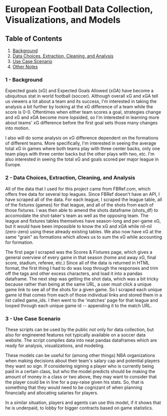 # European Football Data Collection, Visualizations, and Models

## Table of Contents
1. [Background](#Background)
2. [Data Choices, Extraction, Cleaning, and Analysis](#Data_Choices)
3. [Use Case Scenario](#Use_Case_Scenario)
4. [Other Notes](#Other_Notes)


### 1 - Background <a name="Background"></a>
Expected goals (xG) and Expected Goals Allowed (xGA) have become a ubiquitous stat in world football (soccer). Although overall xG and xGA tell us viewers a lot about a team and its success, I'm interested in taking the analysis a bit further by looking at the xG difference of a team while the score is 0-0. Oftentimes when either team scores a goal, strategies change and xG and xGA become more lopsided, so I'm interested in learning more about teams' xG difference before the first goal sets those many changes into motion.

I also will do some analysis on xG difference dependent on the formations of different teams. More specifically, I'm interested in seeing the average total xG in games where both teams play with three center backs, only one team plays with three center backs but the other plays with two, etc. I'm also interested in seeing the total xG and goals scored per major league in Europe.

### 2 -  Data Choices, Extraction, Cleaning, and Analysis<a name="Data_Choices"></a>
All of the data that I used for this project came from FBRef.com, which offers free data for several top leagues. Since FBRef doesn't have an API, I have scraped all of the data. For each league, I scraped the league table, all of the fixtures (games) for that league, and all of the shots from each of those fixtures. I was then able to amend the shots dataframe (shots_df) to accomodate the shot-taker's team as well as the opposing team. The league and fixtures tables themselves have season-long and per-game xG, but it would have been impossible to know the xG and xGA while nil-nil (zero-zero) using these already existing tables. We also now have xG at the same "grain" as formations which allows us to sum the xG while accounting for formation.

The first page I scraped was the Scores & Fixtures page, which gives a general overview of every game in that season (home and away xG, final score, stadium, referee, etc.) Since all of the data is returned in HTML format, the first thing I had to do was loop through the responses and trim off the tags and other excess characters, and load it into a pandas dataframe. The next step was getting the shot data, which was a bit tricky because rather than being at the same URL, a user must click a unique game link to see all of the shots for a given game. So I scraped each unique game id that comes from each of those individual links and stored them in a list called game_ids. I then went to the 'matches' page for that league and looped through each unique game id -- appending it to the match URL.


### 3 - Use Case Scenario <a name="Use_Case_Scenario"></a>
These scripts can be used by the public not only for data collection, but also for engineered features not typically available on a soccer data website. The script compiles data into neat pandas dataframes which are ready for analysis, visualizations, and modeling.

These models can be useful for (among other things) NBA organizations when making decisions about their team's salary cap and potential players they want so sign. If considering signing a player who is currently being paid in a certain class, but who the model predicts should be making the amount of money in a class or two above, they may want to consider that the player could be in line for a pay-raise given his stats. So, that is something that they would need to be cognizant of when planning financially and allocating salaries for players.

In a similar situation, players and agents can use this model, if it shows that he is underpaid, to lobby for bigger contracts based on game statistics.
